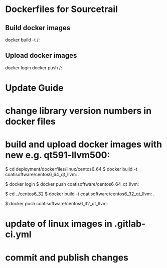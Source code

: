 Dockerfiles for Sourcetrail
===========================


Build docker images
-------------------

docker build -t <account>/<reponame>:<tag> <Dockerfile>


Upload docker images
--------------------

docker login 
docker push <account>/<reponame>:<tag>


Update Guide
============

# change library version numbers in docker files

# build and upload docker images with new <tag> e.g. qt591-llvm500:

$ cd deployment/dockerfiles/linux/centos6_64
$ docker build -t coatisoftware/centos6_64_qt_llvm:<tag> .

$ docker login
$ docker push coatisoftware/centos6_64_qt_llvm:<tag>

$ cd ../centos6_32
$ docker build -t coatisoftware/centos6_32_qt_llvm:<tag> .

$ docker push coatisoftware/centos6_32_qt_llvm:<tag>

# update <tag> of linux images in .gitlab-ci.yml

# commit and publish changes

